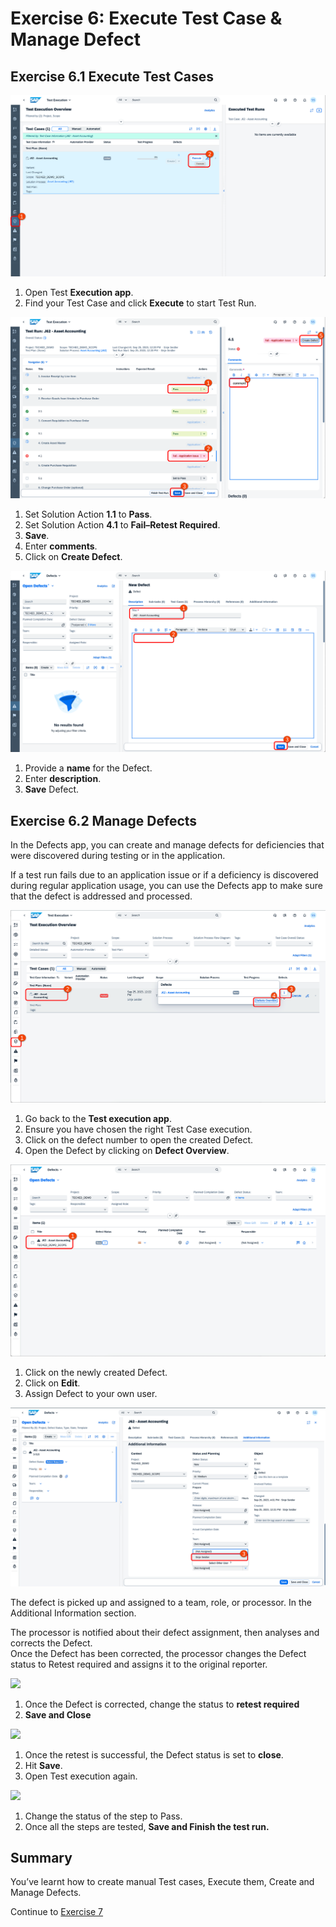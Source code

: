 # Exercise 6:  Execute Test Case & Manage Defect

## Exercise 6.1 Execute Test Cases 

![](1.png)

1. Open Test **Execution app**. 
2. Find your Test Case and click **Execute** to start Test Run.


![](2.png)


1. Set Solution Action **1.1** to **Pass**.
2. Set Solution Action **4.1** to **Fail–Retest Required**.
3. **Save**. 
4. Enter **comments**. 
5. Click on **Create Defect**.

![](3.png)

1. Provide a **name** for the Defect.
2. Enter **description**.
3. **Save** Defect.

## Exercise 6.2 Manage Defects 

In the Defects app, you can create and manage defects for deficiencies that were discovered during testing or in the application. 

If a test run fails due to an application issue or if a deficiency is discovered during regular application usage, you can use the Defects app to make sure that the defect is addressed and processed. 

![](4.png)

1. Go back to the **Test execution app**. 
2. Ensure you have chosen the right Test Case execution. 
3. Click on the defect number to open the created Defect. 
4. Open the Defect by clicking on **Defect Overview**.

![](5.png)

1. Click on the newly created Defect.   
2. Click on **Edit**.
3. Assign Defect to your own user.

![](6.png)

The defect is picked up and assigned to a team, role, or processor. In the Additional Information section. 

The processor is notified about their defect assignment, then analyses and corrects the Defect.               
Once the Defect has been corrected, the processor changes the Defect status to Retest required and assigns it to the original reporter. 

![](../7.png)

1. Once the Defect is corrected, change the status to **retest required** 
2. **Save and Close**

![](../8.png)

1. Once the retest is successful, the Defect status is set to **close**.
2. Hit **Save**.
3. Open Test execution again.

![](../9.png)

1. Change the status of the step to Pass. 
2. Once all the steps are tested, **Save and Finish the test run.** 

## Summary 

You’ve learnt how to create manual Test cases, Execute them, Create and Manage Defects. 

Continue to [Exercise 7](../EX7/EXCERCISE_7.md)



 


























